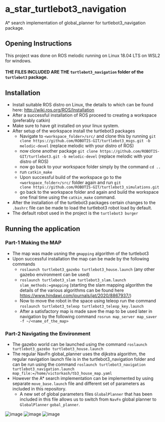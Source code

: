 # a_star_turtlebot3_navigation
A* search implementation of global_planner for turtlebot3_navigation package.

## Opening Instructions
This project was done on ROS melodic running on Linux 18.04 LTS on WSL2 for windows.

#### **THE FILES INCLUDED ARE THE `turtlebot3_navigation` folder of the `turtlebot3` package.**

## Installation
* Install suitable ROS distro on Linux, the details to which can be found here: http://wiki.ros.org/ROS/Installation
* After a successful installation of ROS proceed to creating a workspace (preferably catkin)
* Make sure to have git installed on your linux system.
* After setup of the workspace install the turtlebot3 packages
  * Navigate to `<workspace_folder>/src/` and clone this by running `git clone https://github.com/ROBOTIS-GIT/turtlebot3_msgs.git -b melodic-devel` (replace melodic with your distro of ROS)
  * now clone another package `git clone https://github.com/ROBOTIS-GIT/turtlebot3.git -b melodic-devel` (replace melodic with your distro of ROS)
  * now go back to your workspace folder simply by the command `cd ..`
  * run `catkin_make`
  * Upon successful build of the workspace go to the `<workspace_folder>/src/` folder again and run `git clone https://github.com/ROBOTIS-GIT/turtlebot3_simulations.git`
  * go back to the workspace folder and again and build the workspace one final time using the `catkin_make` command.
* After the installation of the turtlebot3 packages certain changes to the `.bashrc` file can be made to load the turtlebot3 robot load by default.
* The default robot  used in the project is the `turtlebot3 burger`
## Running the application
### Part-1 Making the MAP
* The map was made usning the `gmapping` algorithm of the turtlebot3
* Upon successful installation the map can be made by the following commands
  * `roslaunch turtlebot3_gazebo turtlebot3_house.launch` (any other gazebo environment can be used)
  * `roslaunch turtlebot3_slam turtlebot3_slam.launch slam_methods:=gmapping` (starting the slam mapping algorithm the details of the various algorithms can be found here https://www.hindawi.com/journals/jat/2020/8867937/)
  * Now to move the robot in the space using teleop run the command `roslaunch turtlebot3_teleop turtlebot3_teleop_key.launch`
  * After a satisfactory map is made save the map to be used later in navigation by the following command `rosrun map_server map_saver -f ~/<name_of_the_map>`
### Part-2 Navigating the Environment
* The gazebo world can be launched using the command `roslaunch turtlebot3_gazebo turtlebot3_house.launch`
* The regular NavFn global_planner uses the dijkstra algorithm, the regular navigation launch file is in the turtlebot3_navigation folder and can be run using the command `roslaunch turtlebot3_navigation turtlebot3_navigation.launch map_file:=/home/victorkash/tb3_house_map.yaml`
* However the A* search implementation can be implemented by using separate `move_base.launch` file and different set of parameters as included in this repository.
  * A new set of global parameters files `GlobalPlanner` that has been included in this file allows us to switch from `NavFn` global planner to `GlobalPlanner` `gobal_planner`.

![image](https://user-images.githubusercontent.com/20281211/142852677-dbd31348-ba35-4011-866d-8551ad36b9c4.png)
![image](https://user-images.githubusercontent.com/20281211/142852734-9c14e6d3-afab-4358-aecb-6a24aff9c5b9.png)
![image](https://user-images.githubusercontent.com/20281211/142852798-954a190c-557e-4f14-87ac-f8692ea4fcff.png)



